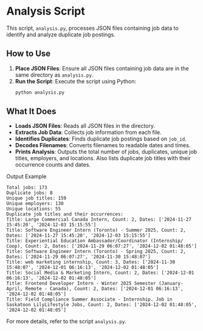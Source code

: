 # Analysis Script

This script, `analysis.py`, processes JSON files containing job data to identify and analyze duplicate job postings.

## How to Use

1. **Place JSON Files**: Ensure all JSON files containing job data are in the same directory as `analysis.py`.
2. **Run the Script**: Execute the script using Python:
   ```sh
   python analysis.py
   ```

## What It Does

- **Loads JSON Files**: Reads all JSON files in the directory.
- **Extracts Job Data**: Collects job information from each file.
- **Identifies Duplicates**: Finds duplicate job postings based on `job_id`.
- **Decodes Filenames**: Converts filenames to readable dates and times.
- **Prints Analysis**: Outputs the total number of jobs, duplicates, unique job titles, employers, and locations. Also lists duplicate job titles with their occurrence counts and dates.

Output Example
```
Total jobs: 173
Duplicate jobs: 8
Unique job titles: 159
Unique employers: 130
Unique locations: 55
Duplicate job titles and their occurrences:
Title: Large Commercial Canada Intern, Count: 2, Dates: ['2024-11-27 15:45:20', '2024-12-03 15:15:55']
Title: Software Engineer Intern (Toronto) - Summer 2025, Count: 2, Dates: ['2024-11-27 15:45:20', '2024-12-03 15:15:55']
Title: Experiential Education Ambassador/Coordinator (Internship/ Coop), Count: 2, Dates: ['2024-11-29 06:07:27', '2024-12-02 01:48:05']
Title: Software Engineer Intern (Toronto) - Spring 2025, Count: 2, Dates: ['2024-11-29 06:07:27', '2024-11-30 15:48:07']
Title: web marketing internship, Count: 3, Dates: ['2024-11-30 15:48:07', '2024-12-01 06:16:13', '2024-12-02 01:48:05']
Title: Social Media & Marketing Intern, Count: 2, Dates: ['2024-12-01 06:16:13', '2024-12-02 01:48:05']
Title: Frontend Developer Intern - Winter 2025 Semester (January-April, Remote - Canada), Count: 2, Dates: ['2024-12-01 06:16:13', '2024-12-02 01:48:05']  
Title: Field Compliance Summer Associate - Internship. Job in Saskatoon LilyLifestyle Jobs, Count: 2, Dates: ['2024-12-02 01:48:05', '2024-12-02 01:48:05']
```

For more details, refer to the script `analysis.py`.